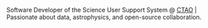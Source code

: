 Software Developer of the Science User Support System @ [CTAO](https://www.ctao.org/) | Passionate about data, astrophysics, and open-source collaboration.
